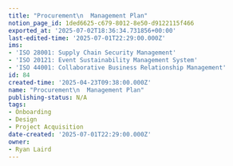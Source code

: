 ```yaml
---
title: "Procurement\n  Management Plan"
notion_page_id: 1ded6625-c679-8012-8e50-d9122115f466
exported_at: '2025-07-02T18:36:34.731856+00:00'
last-edited-time: '2025-07-01T22:29:00.000Z'
ims:
- 'ISO 28001: Supply Chain Security Management'
- 'ISO 20121: Event Sustainability Management System'
- 'ISO 44001: Collaborative Business Relationship Management'
id: 84
created-time: '2025-04-23T09:38:00.000Z'
name: "Procurement\n  Management Plan"
publishing-status: N/A
tags:
- Onboarding
- Design
- Project Acquisition
date-created: '2025-07-01T22:29:00.000Z'
owner:
- Ryan Laird
---
```


